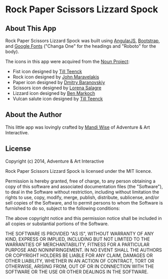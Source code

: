 # Rock Paper Scissors Lizzard Spock

## About This App

Rock Paper Scissors Lizzard Spock was built using [AngularJS](https://angularjs.org/), [Bootstrap](http://getbootstrap.com/), and [Google Fonts](https://www.google.com/fonts) ("Changa One" for the headings and "Roboto" for the body).

The icons in this app were acquired from the [Noun Project](http://www.thenounproject.com):

* Fist icon designed by [Till Teenck](http://www.thenounproject.com/tillt)
* Rock icon designed by [John Maravelakis](http://www.thenounproject.com/John.Marav)
* Paper icon designed by [Dmitry Baranovskiy](http://www.thenounproject.com/DmitryBaranovskiy)
* Scissors icon designed by [Lorena Salagre](http://www.thenounproject.com/lorens)
* Lizzard icon designed by [Ben Markoch](http://www.thenounproject.com/benmarkoch)
* Vulcan salute icon designed by [Till Teenck](http://www.thenounproject.com/tillt)

## About the Author

This little app was lovingly crafted by [Mandi Wise](http://mandiwise.com) of Adventure & Art Interactive.

## License

Copyright (c) 2014, Adventure & Art Interactive

Rock Paper Scissors Lizzard Spock is licensed under the MIT licence.

Permission is hereby granted, free of charge, to any person obtaining a copy
of this software and associated documentation files (the "Software"), to deal
in the Software without restriction, including without limitation the rights
to use, copy, modify, merge, publish, distribute, sublicense, and/or sell
copies of the Software, and to permit persons to whom the Software is
furnished to do so, subject to the following conditions:

The above copyright notice and this permission notice shall be included in
all copies or substantial portions of the Software.

THE SOFTWARE IS PROVIDED "AS IS", WITHOUT WARRANTY OF ANY KIND, EXPRESS OR
IMPLIED, INCLUDING BUT NOT LIMITED TO THE WARRANTIES OF MERCHANTABILITY,
FITNESS FOR A PARTICULAR PURPOSE AND NONINFRINGEMENT. IN NO EVENT SHALL THE
AUTHORS OR COPYRIGHT HOLDERS BE LIABLE FOR ANY CLAIM, DAMAGES OR OTHER
LIABILITY, WHETHER IN AN ACTION OF CONTRACT, TORT OR OTHERWISE, ARISING FROM,
OUT OF OR IN CONNECTION WITH THE SOFTWARE OR THE USE OR OTHER DEALINGS IN
THE SOFTWARE.
